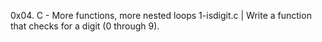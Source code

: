 0x04. C - More functions, more nested loops
1-isdigit.c | Write a function that checks for a digit (0 through 9).
